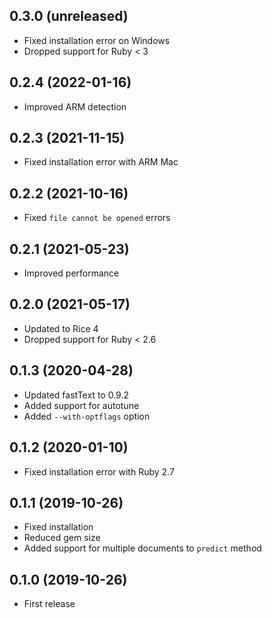 ## 0.3.0 (unreleased)

- Fixed installation error on Windows
- Dropped support for Ruby < 3

## 0.2.4 (2022-01-16)

- Improved ARM detection

## 0.2.3 (2021-11-15)

- Fixed installation error with ARM Mac

## 0.2.2 (2021-10-16)

- Fixed `file cannot be opened` errors

## 0.2.1 (2021-05-23)

- Improved performance

## 0.2.0 (2021-05-17)

- Updated to Rice 4
- Dropped support for Ruby < 2.6

## 0.1.3 (2020-04-28)

- Updated fastText to 0.9.2
- Added support for autotune
- Added `--with-optflags` option

## 0.1.2 (2020-01-10)

- Fixed installation error with Ruby 2.7

## 0.1.1 (2019-10-26)

- Fixed installation
- Reduced gem size
- Added support for multiple documents to `predict` method

## 0.1.0 (2019-10-26)

- First release
